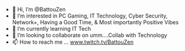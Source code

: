 - 👋 Hi, I’m @BattouZen
- 👀 I’m interested in PC Gaming, IT Technology, Cyber Security, Network+, Having a Good Time, & Most importantly Positive Vibes
- 🌱 I’m currently learning IT Tech
- 💞️ I’m looking to collaborate on umm....Collab with Technology 
- 📫 How to reach me ... www.twitch.tv/BattouZen

<!---
BattouZen/BattouZen is a ✨ special ✨ repository because its `README.md` (this file) appears on your GitHub profile.
You can click the Preview link to take a look at your changes.
--->
